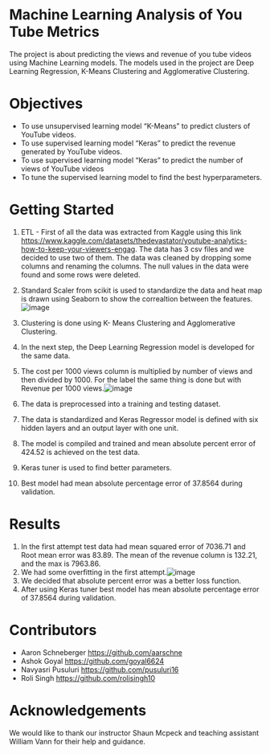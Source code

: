 # Machine Learning Analysis of You Tube Metrics
The project is about predicting the views and revenue of you tube videos using Machine Learning models. The models used in the project are Deep Learning Regression, K-Means Clustering and Agglomerative Clustering.

# Objectives
* To use unsupervised learning model “K-Means” to predict clusters of YouTube videos.
* To use supervised learning model “Keras” to predict the revenue generated by YouTube videos.
* To use supervised learning model “Keras” to predict the number of views of YouTube videos
* To tune the supervised learning model to find the best hyperparameters.

# Getting Started
1. ETL - First of all the data was extracted from Kaggle using this link  https://www.kaggle.com/datasets/thedevastator/youtube-analytics-how-to-keep-your-viewers-engag. The data has 3 csv files and we decided to use two of them. The data was cleaned by dropping some columns and renaming the columns. The null values in the data were found and some rows were deleted.
2. Standard Scaler from scikit  is used to standardize the data and heat map is drawn using Seaborn to show the correaltion between the features.![image](https://github.com/aarschne/project4/assets/128007832/25b1502e-3444-4cb1-8da1-bdf67073e0e7)

3. Clustering is done using K- Means Clustering and Agglomerative Clustering.
4. In the next step, the Deep Learning Regression model is developed for the same data.
5. The cost per 1000 views column is multiplied by number of views and then divided by 1000. For the label the same thing is done but with Revenue per 1000 views.![image](https://github.com/aarschne/project4/assets/128007832/56337f4c-1563-42c4-a6aa-275423cd02ce)

6. The data is  preprocessed into a training and testing dataset.
7. The data is standardized and Keras Regressor model is defined with six hidden layers and an output layer with one unit.
8. The model is compiled and trained and mean absolute percent error of 424.52 is achieved on the test data.
9. Keras tuner is used to find better parameters.
10. Best model had mean absolute percentage error of 37.8564 during validation.

# Results
1. In the first attempt test data had mean squared error of 7036.71 and Root mean error was 83.89. The mean of the revenue column is 132.21, and the max is 7963.86.
2. We had some overfitting in the first attempt.![image](https://github.com/aarschne/project4/assets/128007832/bb32593e-70ff-4b6f-b5de-831e3bb4b8bb)
3. We decided that absolute percent error was a better loss function.
4. After using Keras tuner best model has mean absolute percentage error of 37.8564 during validation.

# Contributors
 * Aaron Schneberger https://github.com/aarschne
 * Ashok Goyal  https://github.com/goyal6624
 * Navyasri Pusuluri https://github.com/pusuluri16
 * Roli Singh https://github.com/rolisingh10

 # Acknowledgements
   We would like to thank our instructor Shaun Mcpeck and teaching assistant William Vann for their help and guidance.
 



   
 
    

